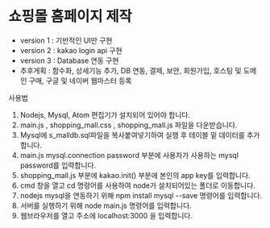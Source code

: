 # 쇼핑몰 홈페이지 제작
- version 1 : 기반적인 UI만 구현
- version 2 : kakao login api 구현
- version 3 : Database 연동 구현
- 추후게획 : 함수화, 상세기능 추가, DB 연동, 결제, 보안, 회원가입, 호스팅 및 도메인 구매, 구글 및 네이버 웹마스터 등록


사용법

1. Nodejs, Mysql, Atom 편집기가 설치되어 있어야 합니다.
2. main.js , shopping_mall.css , shopping_mall.js 파일을 다운받습니다.
3. Mysql에 s_malldb.sql파일을 복사붙여넣기하여 실행 후 테이블 밑 데이터를 추가합니다.
4. main.js mysql.connection password 부분에 사용자가 사용하는 mysql password를 입력합니다.
5. shopping_mall.js 부분에 kakao.init() 부분에 본인의 app key를 입력합니다.
6. cmd 창을 열고  cd 명령어를 사용하여 node가 설치되어있는 폴더로 이동합니다.
7. nodejs mysql을 연동하기 위해 npm install mysql --save 명령어를 입력합니다.
8. 서버를 실행하기 위해 node main.js 명령어를 입력합니다.
9. 웹브라우저를 열고 주소에 localhost:3000 을 입력합니다.
